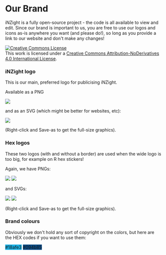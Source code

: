# Our Brand

iNZight is a fully open-source project - the code is all available to view and edit. Since our brand is important to us, you are free to use our logos and icons as-is anywhere you want (and please do!), so long as you provide a link to our website and don't make any changes!

<p class="cc-attr">
<a rel="license" href="http://creativecommons.org/licenses/by-nd/4.0/"><img alt="Creative Commons License" style="border-width:0" src="https://i.creativecommons.org/l/by-nd/4.0/88x31.png" /></a><br />This work is licensed under a <a rel="license" href="http://creativecommons.org/licenses/by-nd/4.0/">Creative Commons Attribution-NoDerivatives 4.0 International License</a>.
</p>

### iNZight logo

This is our main, preferred logo for publicising iNZight.

<div class="logos">
<p>Available as a PNG</p>
<img src="/img/inzight_logo.png">

<p>and as an SVG (which might be better for websites, etc):</p>
<img src="/img/inzight_logo.svg">
</div>

(Right-click and Save-as to get the full-size graphics).

### Hex logos

These two logos (with and without a border) are used when the wide logo is too big, for example on R hex stickers!

<div class="logos">
<p>Again, we have PNGs:</p>
<img src="/img/inzight_hex.png">
<img src="/img/inzight_hex_noborder.png">

<p>and SVGs:</p>
<img src="/img/inzight_hex.svg">
<img src="/img/inzight_hex_noborder.svg">
</div>

(Right-click and Save-as to get the full-size graphics).


### Brand colours

Obviously we don't hold any sort of copyright on the colors, but here are the HEX codes if you want to use them:

<span class='swab' style='background:#18afe3'>#18afe3</span>
<span class='swab' style='background:#094b85'>#094b85</span>
